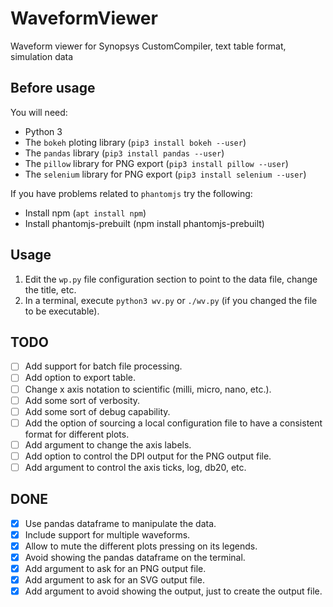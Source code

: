 # WaveformViewer
Waveform viewer for Synopsys CustomCompiler, text table format, simulation data

## Before usage
You will need:
- Python 3
- The `bokeh` ploting library (`pip3 install bokeh --user`)
- The `pandas` library (`pip3 install pandas --user`)
- The `pillow` library for PNG export (`pip3 install pillow --user`)
- The `selenium` library for PNG export (`pip3 install selenium --user`)

If you have problems related to `phantomjs` try the following:
- Install npm (`apt install npm`)
- Install phantomjs-prebuilt (npm install phantomjs-prebuilt)

## Usage
1. Edit the `wp.py` file configuration section to point to the data file, change the title, etc.
2. In a terminal, execute `python3 wv.py` or `./wv.py` (if you changed the file to be executable).

## TODO
- [ ] Add support for batch file processing.
- [ ] Add option to export table.
- [ ] Change x axis notation to scientific (milli, micro, nano, etc.).
- [ ] Add some sort of verbosity.
- [ ] Add some sort of debug capability.
- [ ] Add the option of sourcing a local configuration file to have a consistent format for different plots.
- [ ] Add argument to change the axis labels.
- [ ] Add option to control the DPI output for the PNG output file.
- [ ] Add argument to control the axis ticks, log, db20, etc.

## DONE
- [x] Use pandas dataframe to manipulate the data.
- [x] Include support for multiple waveforms.
- [x] Allow to mute the different plots pressing on its legends.
- [x] Avoid showing the pandas dataframe on the terminal.
- [x] Add argument to ask for an PNG output file.
- [x] Add argument to ask for an SVG output file.
- [x] Add argument to avoid showing the output, just to create the output file.
